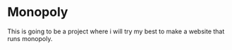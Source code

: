 # Monopoly
This is going to be a project where i will try my best to make a website that runs monopoly.
